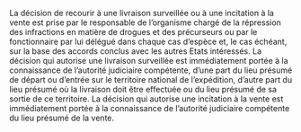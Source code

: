 La décision de recourir à une livraison surveillée ou à une incitation à la vente est prise par le responsable de l’organisme chargé de la répression des infractions en matière de drogues et des précurseurs ou par le fonctionnaire par lui délégué dans chaque cas d’espèce et, le cas échéant, sur la base des accords conclus avec les autres Etats intéressés.
La décision qui autorise une livraison surveillée est immédiatement portée à la connaissance de l’autorité judiciaire compétente, d’une part du lieu présumé de départ ou d’entrée sur le territoire national de l’expédition, d’autre part du lieu présumé où la livraison doit être effectuée ou du lieu présumé de sa sortie de ce territoire.
La décision qui autorise une incitation à la vente est immédiatement portée à la connaissance de l’autorité judiciaire compétente du lieu présumé de la vente.